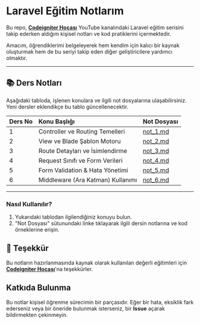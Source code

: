 # Laravel Eğitim Notlarım

Bu repo, [**Codeigniter Hocası**](https://www.youtube.com/c/CodeigniterHocası) YouTube kanalındaki Laravel eğitim serisini takip ederken aldığım kişisel notları ve kod pratiklerini içermektedir.

Amacım, öğrendiklerimi belgeleyerek hem kendim için kalıcı bir kaynak oluşturmak hem de bu seriyi takip eden diğer geliştiricilere yardımcı olmaktır.

---

## 📚 Ders Notları

Aşağıdaki tabloda, işlenen konulara ve ilgili not dosyalarına ulaşabilirsiniz. Yeni dersler eklendikçe bu tablo güncellenecektir.

| Ders No | Konu Başlığı                    | Not Dosyası            |
|:------- |:------------------------------- |:---------------------- |
| 1       | Controller ve Routing Temelleri | [not_1.md](./not_1.md) |
| 2       | View ve Blade Şablon Motoru     | [not_2.md](./not_2.md) |
| 3       | Route Detayları ve İsimlendirme | [not_3.md](./not_3.md) |
| 4       | Request Sınıfı ve Form Verileri | [not_4.md](./not_4.md) |
| 5       | Form Validation & Hata Yönetimi | [not_5.md](./not_5.md) |
| 6       | Middleware (Ara Katman) Kullanımı| [not_6.md](./not_6.md) |


---

### Nasıl Kullanılır?

1. Yukarıdaki tablodan ilgilendiğiniz konuyu bulun.
2. "Not Dosyası" sütunundaki linke tıklayarak ilgili dersin notlarına ve kod örneklerine erişin.

## 🙏 Teşekkür

Bu notların hazırlanmasında kaynak olarak kullanılan değerli eğitimleri için **[Codeigniter Hocası](https://www.youtube.com/c/CodeigniterHocası)**'na teşekkürler.

## Katkıda Bulunma

Bu notlar kişisel öğrenme sürecimin bir parçasıdır. Eğer bir hata, eksiklik fark ederseniz veya bir öneride bulunmak isterseniz, bir **Issue** açarak bildirmekten çekinmeyin.